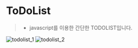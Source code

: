 # ToDoList

> * javascript를 이용한 간단한 TODOLIST입니다.

![todolist_1](https://user-images.githubusercontent.com/105911312/195229988-6f45bc75-f251-45d2-a52e-26a62ad0077d.png)
![todolist_2](https://user-images.githubusercontent.com/105911312/195229990-b7b48607-53cb-4f9d-9e18-66c86edaad34.png)
